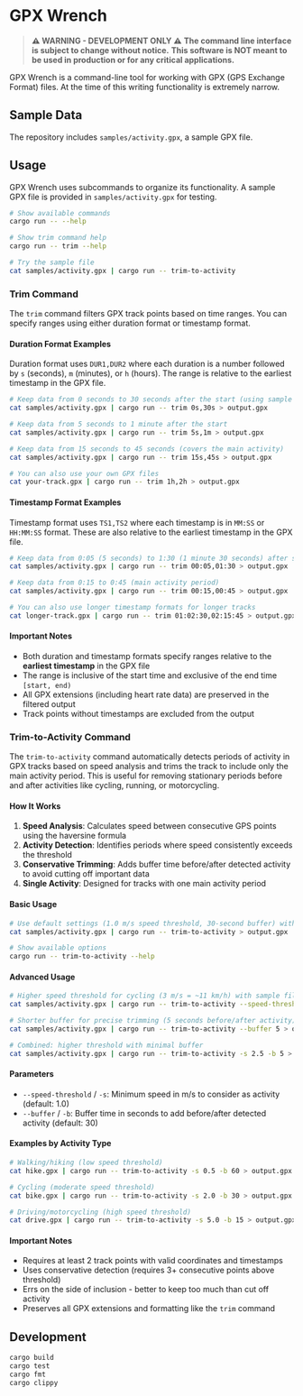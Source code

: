 # GPX Wrench

> **⚠️ WARNING - DEVELOPMENT ONLY ⚠️**
> **The command line interface is subject to change without notice.**
> **This software is NOT meant to be used in production or for any critical applications.**

GPX Wrench is a command-line tool for working with GPX (GPS Exchange Format) files. At the
time of this writing functionality is extremely narrow.

## Sample Data

The repository includes `samples/activity.gpx`, a sample GPX file.

## Usage

GPX Wrench uses subcommands to organize its functionality. A sample GPX file is provided in `samples/activity.gpx` for testing.

```bash
# Show available commands
cargo run -- --help

# Show trim command help
cargo run -- trim --help

# Try the sample file
cat samples/activity.gpx | cargo run -- trim-to-activity
```

### Trim Command

The `trim` command filters GPX track points based on time ranges. You can specify ranges using either duration format or timestamp format.

#### Duration Format Examples

Duration format uses `DUR1,DUR2` where each duration is a number followed by `s` (seconds), `m` (minutes), or `h` (hours). The range is relative to the earliest timestamp in the GPX file.

```bash
# Keep data from 0 seconds to 30 seconds after the start (using sample file)
cat samples/activity.gpx | cargo run -- trim 0s,30s > output.gpx

# Keep data from 5 seconds to 1 minute after the start
cat samples/activity.gpx | cargo run -- trim 5s,1m > output.gpx

# Keep data from 15 seconds to 45 seconds (covers the main activity)
cat samples/activity.gpx | cargo run -- trim 15s,45s > output.gpx

# You can also use your own GPX files
cat your-track.gpx | cargo run -- trim 1h,2h > output.gpx
```

#### Timestamp Format Examples

Timestamp format uses `TS1,TS2` where each timestamp is in `MM:SS` or `HH:MM:SS` format. These are also relative to the earliest timestamp in the GPX file.

```bash
# Keep data from 0:05 (5 seconds) to 1:30 (1 minute 30 seconds) after start
cat samples/activity.gpx | cargo run -- trim 00:05,01:30 > output.gpx

# Keep data from 0:15 to 0:45 (main activity period)
cat samples/activity.gpx | cargo run -- trim 00:15,00:45 > output.gpx

# You can also use longer timestamp formats for longer tracks
cat longer-track.gpx | cargo run -- trim 01:02:30,02:15:45 > output.gpx
```

#### Important Notes

- Both duration and timestamp formats specify ranges relative to the **earliest timestamp** in the GPX file
- The range is inclusive of the start time and exclusive of the end time `[start, end)`
- All GPX extensions (including heart rate data) are preserved in the filtered output
- Track points without timestamps are excluded from the output

### Trim-to-Activity Command

The `trim-to-activity` command automatically detects periods of activity in GPX tracks based on speed analysis and trims the track to include only the main activity period. This is useful for removing stationary periods before and after activities like cycling, running, or motorcycling.

#### How It Works

1. **Speed Analysis**: Calculates speed between consecutive GPS points using the haversine formula
2. **Activity Detection**: Identifies periods where speed consistently exceeds the threshold
3. **Conservative Trimming**: Adds buffer time before/after detected activity to avoid cutting off important data
4. **Single Activity**: Designed for tracks with one main activity period

#### Basic Usage

```bash
# Use default settings (1.0 m/s speed threshold, 30-second buffer) with sample file
cat samples/activity.gpx | cargo run -- trim-to-activity > output.gpx

# Show available options
cargo run -- trim-to-activity --help
```

#### Advanced Usage

```bash
# Higher speed threshold for cycling (3 m/s = ~11 km/h) with sample file
cat samples/activity.gpx | cargo run -- trim-to-activity --speed-threshold 3.0 > output.gpx

# Shorter buffer for precise trimming (5 seconds before/after activity)
cat samples/activity.gpx | cargo run -- trim-to-activity --buffer 5 > output.gpx

# Combined: higher threshold with minimal buffer
cat samples/activity.gpx | cargo run -- trim-to-activity -s 2.5 -b 5 > output.gpx
```

#### Parameters

- `--speed-threshold` / `-s`: Minimum speed in m/s to consider as activity (default: 1.0)
- `--buffer` / `-b`: Buffer time in seconds to add before/after detected activity (default: 30)

#### Examples by Activity Type

```bash
# Walking/hiking (low speed threshold)
cat hike.gpx | cargo run -- trim-to-activity -s 0.5 -b 60 > output.gpx

# Cycling (moderate speed threshold)
cat bike.gpx | cargo run -- trim-to-activity -s 2.0 -b 30 > output.gpx

# Driving/motorcycling (high speed threshold)
cat drive.gpx | cargo run -- trim-to-activity -s 5.0 -b 15 > output.gpx
```

#### Important Notes

- Requires at least 2 track points with valid coordinates and timestamps
- Uses conservative detection (requires 3+ consecutive points above threshold)
- Errs on the side of inclusion - better to keep too much than cut off activity
- Preserves all GPX extensions and formatting like the `trim` command

## Development

```bash
cargo build
cargo test
cargo fmt
cargo clippy
```
